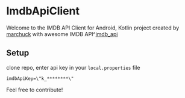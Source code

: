 # ImdbApiClient

Welcome to the IMDB API Client for Android, Kotlin project created by [marchuck][github]  with awesome IMDB API^[imdb_api]

## Setup
clone repo, enter api key in your `local.properties` file
```
imdbApiKey=\"k_********\"
```

Feel free to contribute!

[github]: https://github.com/marchuck
[imdb_api]: https://imdb-api.com/api
